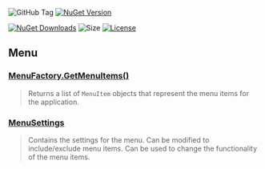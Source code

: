 ![GitHub Tag](https://img.shields.io/github/v/tag/TJC-Tools/TJC.GUI) [![NuGet Version](https://img.shields.io/nuget/v/TJC.GUI)](https://www.nuget.org/packages/TJC.GUI)

[![NuGet Downloads](https://img.shields.io/nuget/dt/TJC.GUI)](https://www.nuget.org/packages/TJC.GUI) ![Size](https://img.shields.io/github/repo-size/TJC-Tools/TJC.GUI) [![License](https://img.shields.io/github/license/TJC-Tools/TJC.GUI.svg)](LICENSE)

## Menu

### [MenuFactory.GetMenuItems()](TJC.GUI/Menu/MenuFactory.cs)
> Returns a list of `MenuItem` objects that represent the menu items for the application.

### [MenuSettings](TJC.GUI/Menu/Settings/MenuSettings.cs)
> Contains the settings for the menu.
> Can be modified to include/exclude menu items.
> Can be used to change the functionality of the menu items.
